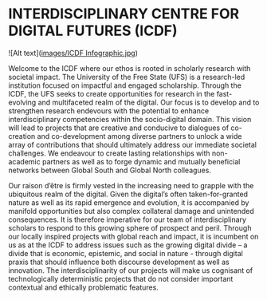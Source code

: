 # INTERDISCIPLINARY CENTRE FOR DIGITAL FUTURES (ICDF)
![Alt text]([images/ICDF Infographic.jpg](https://github.com/ufs-za/Interdisciplinary-Centre-for-Digital-Futures/blob/main/images/ICDF%20Infographic.jpg))


Welcome to the ICDF where our ethos is rooted in scholarly research with societal impact. The University of the Free State (UFS) is a research-led institution focused on impactful and engaged scholarship. Through the ICDF, the UFS seeks to create opportunities for research in the fast-evolving and multifaceted realm of the digital. Our focus is to develop and to strengthen research endevours with the potential to enhance interdisciplinary competencies within the socio-digital domain. This vision will lead to projects that are creative and conducive to dialogues of co-creation and co-development among diverse partners to unlock a wide array of contributions that should ultimately address our immediate societal challenges. We endeavour to create lasting relationships with non-academic partners as well as to forge dynamic and mutually beneficial networks between Global South and Global North colleagues. 

Our raison d’être is firmly vested in the increasing need to grapple with the ubiquitous realm of the digital. Given the digital’s often taken-for-granted nature as well as its rapid emergence and evolution, it is accompanied by manifold opportunities but also complex collateral damage and unintended consequences. It is therefore imperative for our team of interdisciplinary scholars to respond to this growing sphere of prospect and peril. Through our locally inspired projects with global reach and impact, it is incumbent on us as at the ICDF to address issues such as the growing digital divide – a divide that is economic, epistemic, and social in nature - through digital praxis that should influence both discourse development as well as innovation. The interdisciplinarity of our projects will make us cognisant of technologically deterministic projects that do not consider important contextual and ethically problematic features.
